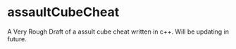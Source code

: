 # assaultCubeCheat
A Very Rough Draft of a assult cube cheat written in c++. Will be updating in future.
